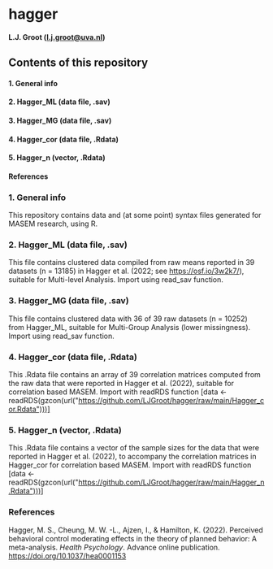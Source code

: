 # hagger
#### L.J. Groot (l.j.groot@uva.nl)

## Contents of this repository
#### 1. General info
#### 2. Hagger_ML (data file, .sav)
#### 3. Hagger_MG (data file, .sav)
#### 4. Hagger_cor (data file, .Rdata)
#### 5. Hagger_n (vector, .Rdata)
#### References

### 1. General info
This repository contains data and (at some point) syntax files generated for MASEM research, using R. 
### 2. Hagger_ML (data file, .sav)
This file contains clustered data compiled from raw means reported in 39 datasets (n =  13185) in Hagger et al. (2022; see https://osf.io/3w2k7/), suitable for Multi-level Analysis. Import using read_sav function.
### 3. Hagger_MG (data file, .sav)
This file contains clustered data with 36 of 39 raw datasets (n = 10252) from Hagger_ML, suitable for Multi-Group Analysis (lower missingness). Import using read_sav function.
### 4. Hagger_cor (data file, .Rdata)
This .Rdata file contains an array of 39 correlation matrices computed from the raw data that were reported in Hagger et al. (2022), suitable for correlation based MASEM. Import with readRDS function [data <- readRDS(gzcon(url("https://github.com/LJGroot/hagger/raw/main/Hagger_cor.Rdata")))]
### 5. Hagger_n (vector, .Rdata)
This .Rdata file contains a vector of the sample sizes for the data that were reported in Hagger et al. (2022), to accompany the correlation matrices in Hagger_cor for correlation based MASEM. Import with readRDS function [data <- readRDS(gzcon(url("https://github.com/LJGroot/hagger/raw/main/Hagger_n.Rdata")))]
### References
Hagger, M. S., Cheung, M. W. -L., Ajzen, I., & Hamilton, K. (2022). Perceived behavioral control moderating effects in the theory of planned behavior: A meta-analysis. *Health Psychology*. Advance online publication. https://doi.org/10.1037/hea0001153
